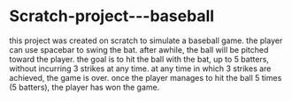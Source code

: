 # Scratch-project---baseball
this project was created on scratch to simulate a baseball game.
the player can use spacebar to swing the bat.
after awhile, the ball will be pitched toward the player.
the goal is to hit the ball with the bat, up to 5 batters, without incurring 3 strikes at any time.
at any time in which 3 strikes are achieved, the game is over.
once the player manages to hit the ball 5 times (5 batters), the player has won the game.
